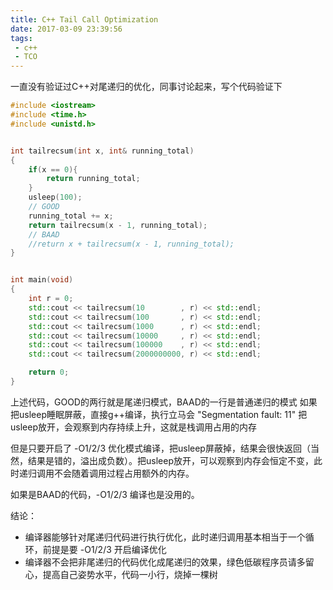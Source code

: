 ```yaml
---
title: C++ Tail Call Optimization
date: 2017-03-09 23:39:56
tags:
 - c++
 - TCO
---
```


一直没有验证过C++对尾递归的优化，同事讨论起来，写个代码验证下

```C++
#include <iostream>
#include <time.h>
#include <unistd.h>


int tailrecsum(int x, int& running_total)
{
    if(x == 0){
        return running_total;
    }
    usleep(100);
    // GOOD
    running_total += x;
    return tailrecsum(x - 1, running_total);
    // BAAD
    //return x + tailrecsum(x - 1, running_total);
}


int main(void)
{
    int r = 0;
    std::cout << tailrecsum(10        , r) << std::endl;
    std::cout << tailrecsum(100       , r) << std::endl;
    std::cout << tailrecsum(1000      , r) << std::endl;
    std::cout << tailrecsum(10000     , r) << std::endl;
    std::cout << tailrecsum(100000    , r) << std::endl;
    std::cout << tailrecsum(2000000000, r) << std::endl;

    return 0;
}
```

上述代码，GOOD的两行就是尾递归模式，BAAD的一行是普通递归的模式
如果把usleep睡眠屏蔽，直接g++编译，执行立马会 "Segmentation fault: 11"
把usleep放开，会观察到内存持续上升，这就是栈调用占用的内存

但是只要开启了 -O1/2/3 优化模式编译，把usleep屏蔽掉，结果会很快返回（当然，结果是错的，溢出成负数）。把usleep放开，可以观察到内存会恒定不变，此时递归调用不会随着调用过程占用额外的内存。

如果是BAAD的代码，-O1/2/3 编译也是没用的。

结论：
* 编译器能够针对尾递归代码进行执行优化，此时递归调用基本相当于一个循环，前提是要 -O1/2/3 开启编译优化
* 编译器不会把非尾递归的代码优化成尾递归的效果，绿色低碳程序员请多留心，提高自己姿势水平，代码一小行，烧掉一棵树


